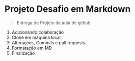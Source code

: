 # Projeto Desafio em Markdown
>Entrega de Projeto da aula de github

1. Adicionando colaboração
2. Clone em máquina local
3. Alterações, Commits e pull requests.
4. Formatação em MD
5. Finalização
